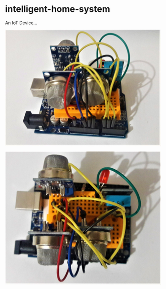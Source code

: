 # intelligent-home-system
An IoT Device...

![uno](https://github.com/mcagriaksoy/intelligent-home-system/blob/master/1.jpg)

![uno](https://github.com/mcagriaksoy/intelligent-home-system/blob/master/2.jpg)
